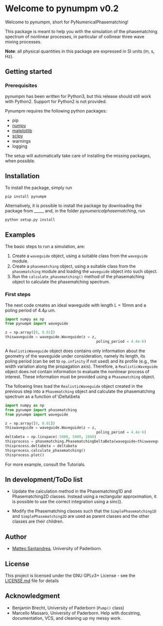 # Welcome to pynumpm v0.2

Welcome to pynumpm, short for PyNumericalPhasematching! 

This package is meant to help you with the simulation of the phasematching spectrum of nonlinear processes, in particular of collinear three wave mixing processes.

**Note**: all physical quantities in this package are expressed in SI units (m, s, Hz).

## Getting started

### Prerequisites
pynumpm has been written for Python3, but this release should still work with Python2. Support for Python2 is not provided.

Pynumpm requires the following python packages:
    
* pip
* [numpy](http://www.numpy.org/)    
* [matplotlib](https://matplotlib.org)
* [scipy](https://www.scipy.org/)
* warnings
* logging
   
The setup will automatically take care of installing the missing packages, when possible.   

## Installation
To install the package, simply run 

`pip install pynumpm`

Alternatively, it is possible to install the package by downloading the package from _____ and, in the folder *pynumericalphasematching*, run

`python setup.py install`

## Examples 

The basic steps to run a simulation, are:

1. Create a `waveguide` object, using a suitable class from the `waveguide` module.
2. Create a `phasematching` object, using a suitable class from the `phasematching` module and loading the `waveguide` 
object into such object.
3. Run the `calculate_phasematching()` method of the phasematching object to calculate the phasematching spectrum.

### First steps
The next code creates an ideal waveguide with length L = 10mm and a poling period of 4.4$\mu$ um.
```python
import numpy as np
from pynumpm import waveguide

z = np.array([0, 0.01])
thiswaveguide = waveguide.Waveguide(z = z,
                                          poling_period = 4.4e-6)                                          
``` 
A `RealisticWaveguide` object does contains only information about the geometry of the waveguide under consideration, namely its 
length, its poling period (can be set to `np.infinity` if not used) and its profile (e.g., the width variation along the 
propagation axis). 
Therefore, a `RealisticWaveguide` object does not contain information to evaluate the nonlinear process of interest. 
These information must be provided using a `Phasematching` object.

The following lines load the `RealisticWaveguide` object created in the previous step into a `Phasematching` object and calculate
the phasematching spectrum as a function of \Delta\beta
```python
import numpy as np
from pynumpm import phasematching
from pynumpm import waveguide

z = np.array([0, 0.01])
thiswaveguide = waveguide.Waveguide(z = z,
                                          poling_period = 4.4e-6)   
deltabeta = np.linspace(-5000, 5000, 1000)
thisprocess = phasematching.PhasematchingDeltaBeta(waveguide=thiswaveguide)
thisprocess.deltabeta = deltabeta
thisprocess.calculate_phasematching()
thisprocess.plot()
```

For more example, consult the Tutorials.


## In development/ToDo list

* Update the calculation method in the Phasematching1D and Phasematching2D classes. Instead using a rectangular 
approximation, it is possible to use the correct integration using a sinc().

* Modify the Phasematching classes such that the `SimplePhasematching1D` and 
`SimplePhasematching2D` are used as parent classes and the other classes are their children. 

## Author

* [Matteo Santandrea](mailto:mattsantand@gmail.com), University of Paderborn.

## License 

This project is licensed under the GNU GPLv3+ License - see the [LICENSE.md](LICENSE.md) file for details

## Acknowledgment
* Benjamin Brecht, University of Paderborn (`Pump()` class)
* Marcello Massaro, University of Paderborn. Help with docstring, documentation, VCS, and cleaning up my messy work.